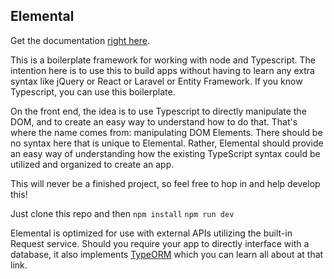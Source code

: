 ## Elemental

Get the documentation [right here](https://elemental.thegreenasterisk.com).

This is a boilerplate framework for working with node and Typescript. The intention here is to use this to build apps without having to learn any extra syntax like jQuery or React or Laravel or Entity Framework. If you know Typescript, you can use this boilerplate.

On the front end, the idea is to use Typescript to directly manipulate the DOM, and to create an easy way to understand how to do that. That's where the name comes from: manipulating DOM Elements. There should be no syntax here that is unique to Elemental. Rather, Elemental should provide an easy way of understanding how the existing TypeScript syntax could be utilized and organized to create an app.

This will never be a finished project, so feel free to hop in and help develop this!

Just clone this repo and then
`npm install`
`npm run dev`

Elemental is optimized for use with external APIs utilizing the built-in Request service. Should you require your app to directly interface with a database, it also implements [TypeORM](https://typeorm.io/) which you can learn all about at that link.
